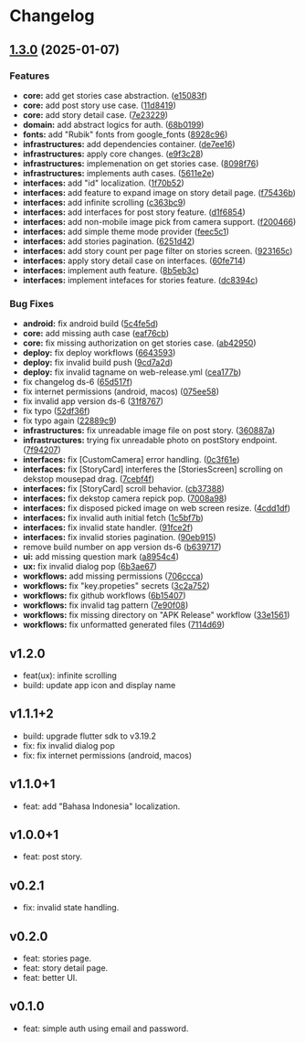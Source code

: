 # Changelog

## [1.3.0](https://github.com/KeidsID/dicoding_story_fl/compare/dicoding_story_fl-v1.2.0...dicoding_story_fl-v1.3.0) (2025-01-07)


### Features

* **core:** add get stories case abstraction. ([e15083f](https://github.com/KeidsID/dicoding_story_fl/commit/e15083fb2613743961380680af6f000f45f49678))
* **core:** add post story use case. ([11d8419](https://github.com/KeidsID/dicoding_story_fl/commit/11d84197066868e174977497a07c26866fb43494))
* **core:** add story detail case. ([7e23229](https://github.com/KeidsID/dicoding_story_fl/commit/7e23229c983e7721d54d2318c122e7eaadfe31ef))
* **domain:** add abstract logics for auth. ([68b0199](https://github.com/KeidsID/dicoding_story_fl/commit/68b01996485600b9d6112bc1942332d6b34dfba3))
* **fonts:** add "Rubik" fonts from google_fonts ([8928c96](https://github.com/KeidsID/dicoding_story_fl/commit/8928c96431e0d61ca794885e54c10c07dc8f4f16))
* **infrastructures:** add dependencies container. ([de7ee16](https://github.com/KeidsID/dicoding_story_fl/commit/de7ee162be2507c83627aa4bca20b9944fc04ea0))
* **infrastructures:** apply core changes. ([e9f3c28](https://github.com/KeidsID/dicoding_story_fl/commit/e9f3c28c311f8d15b37ddb8f5f5c976536838371))
* **infrastructures:** implemenation on get stories case. ([8098f76](https://github.com/KeidsID/dicoding_story_fl/commit/8098f76d43a4f271170dcd198d224ce5b72393cb))
* **infrastructures:** implements auth cases. ([5611e2e](https://github.com/KeidsID/dicoding_story_fl/commit/5611e2e016bd564b5d9583b38466528535fe2f70))
* **interfaces:** add "id" localization. ([1f70b52](https://github.com/KeidsID/dicoding_story_fl/commit/1f70b52350d719e19dd37629148fc595ff1d5ce3))
* **interfaces:** add feature to expand image on story detail page. ([f75436b](https://github.com/KeidsID/dicoding_story_fl/commit/f75436b883f8be1818caa3ab34852802087650d6))
* **interfaces:** add infinite scrolling ([c363bc9](https://github.com/KeidsID/dicoding_story_fl/commit/c363bc919ab2a8f99bc81313de6deeb61a8430cc))
* **interfaces:** add interfaces for post story feature. ([d1f6854](https://github.com/KeidsID/dicoding_story_fl/commit/d1f68540ac8df37ca15693500d942caaa70b1bab))
* **interfaces:** add non-mobile image pick from camera support. ([f200466](https://github.com/KeidsID/dicoding_story_fl/commit/f200466680e65c9652daa36a6bc24117614673ee))
* **interfaces:** add simple theme mode provider ([feec5c1](https://github.com/KeidsID/dicoding_story_fl/commit/feec5c19bc91669ba992eaf012e437530c635a3c))
* **interfaces:** add stories pagination. ([6251d42](https://github.com/KeidsID/dicoding_story_fl/commit/6251d42f6f620f30a2c49692ac0190ae2b108a04))
* **interfaces:** add story count per page filter on stories screen. ([923165c](https://github.com/KeidsID/dicoding_story_fl/commit/923165cb2c43ff435715af33278b1fa27e3ff385))
* **interfaces:** apply story detail case on interfaces. ([60fe714](https://github.com/KeidsID/dicoding_story_fl/commit/60fe7140556763c6680fc433e3bdafcc389cf8f6))
* **interfaces:** implement auth feature. ([8b5eb3c](https://github.com/KeidsID/dicoding_story_fl/commit/8b5eb3c7ef8fcb3f516f5fefcc151ab18dd2cdd6))
* **interfaces:** implement intefaces for stories feature. ([dc8394c](https://github.com/KeidsID/dicoding_story_fl/commit/dc8394c5648b1d4f008b2004b096cb8c1c4d5442))


### Bug Fixes

* **android:** fix android build ([5c4fe5d](https://github.com/KeidsID/dicoding_story_fl/commit/5c4fe5d425c49b308251ffd00e9a3c0137212ed5))
* **core:** add missing auth case ([eaf76cb](https://github.com/KeidsID/dicoding_story_fl/commit/eaf76cb4d909f015e73abe0d14334329946d0ab3))
* **core:** fix missing authorization on get stories case. ([ab42950](https://github.com/KeidsID/dicoding_story_fl/commit/ab429509c6745d18ebf12a4722399a0089900b27))
* **deploy:** fix deploy workflows ([6643593](https://github.com/KeidsID/dicoding_story_fl/commit/664359373b7060785568e5644c3dea51fb1e7c2e))
* **deploy:** fix invalid build push ([9cd7a2d](https://github.com/KeidsID/dicoding_story_fl/commit/9cd7a2dfdeeb4bf8364ca5db811a68b9d145c5d3))
* **deploy:** fix invalid tagname on web-release.yml ([cea177b](https://github.com/KeidsID/dicoding_story_fl/commit/cea177b9ea3cd208e70a44dcf72496972dc4dbee))
* fix changelog ds-6 ([65d517f](https://github.com/KeidsID/dicoding_story_fl/commit/65d517f5e4ff09ae2935cd8d4d0cdd6e4ee4e699))
* fix internet permissions (android, macos) ([075ee58](https://github.com/KeidsID/dicoding_story_fl/commit/075ee58812c4bc98433ed8abc68f36a796760527))
* fix invalid app version ds-6 ([31f8767](https://github.com/KeidsID/dicoding_story_fl/commit/31f8767bb7728130ce3ca1e25322215c81b36dc7))
* fix typo ([52df36f](https://github.com/KeidsID/dicoding_story_fl/commit/52df36f1bbc5339bcfc990866f097a063131dfc8))
* fix typo again ([22889c9](https://github.com/KeidsID/dicoding_story_fl/commit/22889c98d2c197b61a872f89d909f175a385c2df))
* **infrastructures:** fix unreadable image file on post story. ([360887a](https://github.com/KeidsID/dicoding_story_fl/commit/360887a8b3fb1eaff260121fb6ee555b4592d30d))
* **infrastructures:** trying fix unreadable photo on postStory endpoint. ([7f94207](https://github.com/KeidsID/dicoding_story_fl/commit/7f942079d3418dd5f9fa4cdac135da6635da1bb6))
* **interfaces:** fix [CustomCamera] error handling. ([0c3f61e](https://github.com/KeidsID/dicoding_story_fl/commit/0c3f61eb3b9b657c8cbea067a39b3bd6ac9d51a0))
* **interfaces:** fix [StoryCard] interferes the [StoriesScreen] scrolling on dekstop mousepad drag. ([7cebf4f](https://github.com/KeidsID/dicoding_story_fl/commit/7cebf4f680dbead9cf9adae6a032b6aced3f89d6))
* **interfaces:** fix [StoryCard] scroll behavior. ([cb37388](https://github.com/KeidsID/dicoding_story_fl/commit/cb37388b518e604f710a00425fc33688b9781b9d))
* **interfaces:** fix dekstop camera repick pop. ([7008a98](https://github.com/KeidsID/dicoding_story_fl/commit/7008a9887fae69f987dfd107ee7a707050815198))
* **interfaces:** fix disposed picked image on web screen resize. ([4cdd1df](https://github.com/KeidsID/dicoding_story_fl/commit/4cdd1df16901f21dbe36a91ce7cfc843ba8acf00))
* **interfaces:** fix invalid auth initial fetch ([1c5bf7b](https://github.com/KeidsID/dicoding_story_fl/commit/1c5bf7b38b2f2d2f77d8fefc28ffb4c8836d8381))
* **interfaces:** fix invalid state handler. ([91fce2f](https://github.com/KeidsID/dicoding_story_fl/commit/91fce2f87aa1fc24bfae05e6e16d2fa3a3a04a57))
* **interfaces:** fix invalid stories pagination. ([90eb915](https://github.com/KeidsID/dicoding_story_fl/commit/90eb9154562c2a14ff60e39c466690b2dec4fdf5))
* remove build number on app version ds-6 ([b639717](https://github.com/KeidsID/dicoding_story_fl/commit/b6397178be0161399ed9da4a8fce34d330dee7ae))
* **ui:** add missing question mark ([a8954c4](https://github.com/KeidsID/dicoding_story_fl/commit/a8954c4a02141e19dc4792dd6d0a4adee2b13e36))
* **ux:** fix invalid dialog pop ([6b3ae67](https://github.com/KeidsID/dicoding_story_fl/commit/6b3ae674d4911e3d163867f2cda6258a30643e2d))
* **workflows:** add missing permissions ([706ccca](https://github.com/KeidsID/dicoding_story_fl/commit/706cccaaba34634bf7b397d248fecf88492a6eae))
* **workflows:** fix "key.propeties" secrets ([3c2a752](https://github.com/KeidsID/dicoding_story_fl/commit/3c2a752476642d7a1be301ee0661e9711611fcff))
* **workflows:** fix github workflows ([6b15407](https://github.com/KeidsID/dicoding_story_fl/commit/6b154078a3af5a66f29e136d5b45205f2d1cb761))
* **workflows:** fix invalid tag pattern ([7e90f08](https://github.com/KeidsID/dicoding_story_fl/commit/7e90f08022d5f9898d93a17d26f3bac0ce7f87cb))
* **workflows:** fix missing directory on "APK Release" workflow ([33e1561](https://github.com/KeidsID/dicoding_story_fl/commit/33e1561a87820ca901f7481d7c944380c567cf9b))
* **workflows:** fix unformatted generated files ([7114d69](https://github.com/KeidsID/dicoding_story_fl/commit/7114d6928e264c12b8071480863d7cc00a5cf171))

## v1.2.0

- feat(ux): infinite scrolling
- build: update app icon and display name

## v1.1.1+2

- build: upgrade flutter sdk to v3.19.2
- fix: fix invalid dialog pop
- fix: fix internet permissions (android, macos)

## v1.1.0+1

- feat: add "Bahasa Indonesia" localization.

## v1.0.0+1

- feat: post story.

## v0.2.1

- fix: invalid state handling.

## v0.2.0

- feat: stories page.
- feat: story detail page.
- feat: better UI.

## v0.1.0

- feat: simple auth using email and password.
